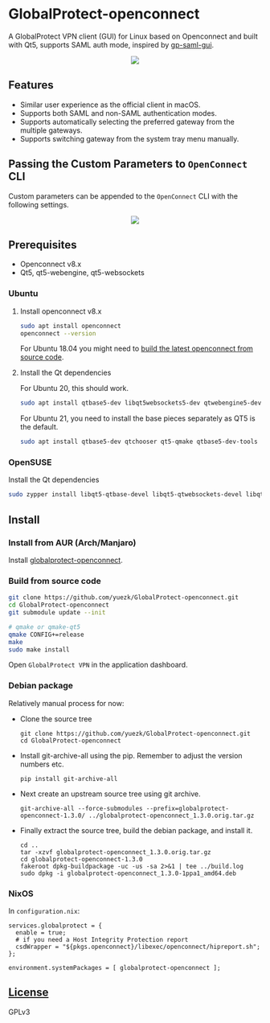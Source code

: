 # GlobalProtect-openconnect
A GlobalProtect VPN client (GUI) for Linux based on Openconnect and built with Qt5, supports SAML auth mode, inspired by [gp-saml-gui](https://github.com/dlenski/gp-saml-gui).

<p align="center">
  <img src="screenshot.png">
</p>

## Features

- Similar user experience as the official client in macOS.
- Supports both SAML and non-SAML authentication modes.
- Supports automatically selecting the preferred gateway from the multiple gateways.
- Supports switching gateway from the system tray menu manually.

## Passing the Custom Parameters to `OpenConnect` CLI

Custom parameters can be appended to the `OpenConnect` CLI with the following settings.
<p align="center">
 <img src="https://user-images.githubusercontent.com/3297602/129464304-94eb8a2b-1c4a-47e1-b931-4422fff6eb81.png" />
<p>
  
## Prerequisites

- Openconnect v8.x
- Qt5, qt5-webengine, qt5-websockets

### Ubuntu
1. Install openconnect v8.x

    ```sh
    sudo apt install openconnect
    openconnect --version
    ```

   For Ubuntu 18.04 you might need to [build the latest openconnect from source code](https://gist.github.com/yuezk/ab9a4b87a9fa0182bdb2df41fab5f613).
   
2. Install the Qt dependencies

    For Ubuntu 20, this should work.
    
    ```sh
    sudo apt install qtbase5-dev libqt5websockets5-dev qtwebengine5-dev qttools5-dev debhelper
    ```
    
    For Ubuntu 21, you need to install the base pieces separately as QT5 is the default.
    
    ```sh
    sudo apt install qtbase5-dev qtchooser qt5-qmake qtbase5-dev-tools libqt5websockets5-dev qtwebengine5-dev qttools5-dev debhelper
    ```
    
### OpenSUSE
Install the Qt dependencies

```sh
sudo zypper install libqt5-qtbase-devel libqt5-qtwebsockets-devel libqt5-qtwebengine-devel
```

## Install

### Install from AUR (Arch/Manjaro)

Install [globalprotect-openconnect](https://aur.archlinux.org/packages/globalprotect-openconnect/).

### Build from source code

```sh
git clone https://github.com/yuezk/GlobalProtect-openconnect.git
cd GlobalProtect-openconnect
git submodule update --init

# qmake or qmake-qt5
qmake CONFIG+=release
make
sudo make install
```
Open `GlobalProtect VPN` in the application dashboard.

### Debian package

Relatively manual process for now:

* Clone the source tree

  ```
  git clone https://github.com/yuezk/GlobalProtect-openconnect.git
  cd GlobalProtect-openconnect
  ```

* Install git-archive-all using the pip. Remember to adjust the version numbers etc.

  ```
  pip install git-archive-all
  ```

* Next create an upstream source tree using git archive.

  ```
  git-archive-all --force-submodules --prefix=globalprotect-openconnect-1.3.0/ ../globalprotect-openconnect_1.3.0.orig.tar.gz
  ```

* Finally extract the source tree, build the debian package, and install it.

  ```
  cd ..
  tar -xzvf globalprotect-openconnect_1.3.0.orig.tar.gz
  cd globalprotect-openconnect-1.3.0
  fakeroot dpkg-buildpackage -uc -us -sa 2>&1 | tee ../build.log
  sudo dpkg -i globalprotect-openconnect_1.3.0-1ppa1_amd64.deb
  ```

### NixOS
  In `configuration.nix`:

  ```
  services.globalprotect = {
    enable = true;
    # if you need a Host Integrity Protection report
    csdWrapper = "${pkgs.openconnect}/libexec/openconnect/hipreport.sh";
  };
  
  environment.systemPackages = [ globalprotect-openconnect ];
  ```
  

## [License](./LICENSE)
GPLv3
